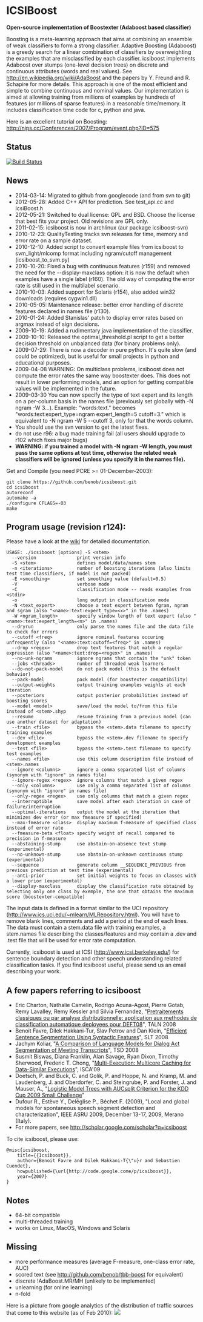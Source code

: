 ICSIBoost
=========
**Open-source implementation of Boostexter (Adaboost based classifier)**

Boosting is a meta-learning approach that aims at combining an ensemble of weak classifiers to form a strong classifier. Adaptive Boosting (Adaboost) is a greedy search for a linear combination of classifiers by overweighting the examples that are misclassified by each classifier. icsiboost implements Adaboost over stumps (one-level decision trees) on discrete and continuous attributes (words and real values). See http://en.wikipedia.org/wiki/AdaBoost and the papers by Y. Freund and R. Schapire for more details. This approach is one of the most efficient and simple to combine continuous and nominal values. Our implementation is aimed at allowing training from millions of examples by hundreds of features (or millions of sparse features) in a reasonable time/memory. It includes classification time code for c, python and java.

Here is an excellent tutorial on Boosting: http://nips.cc/Conferences/2007/Program/event.php?ID=575

Status
------

[![Build Status](https://travis-ci.org/benob/icsiboost.svg?branch=master)](https://travis-ci.org/benob/icsiboost)

News
----

* 2014-03-14: Migrated to github from googlecode (and from svn to git)
* 2012-05-28: Added C++ API for prediction. See test_api.cc and IcsiBoost.h
* 2012-05-21: Switched to dual license: GPL and BSD. Choose the license that best fits your project. Old revisions are GPL only.
* 2011-02-15: icsiboost is now in archlinux (aur package icsiboost-svn)
* 2010-12-23: QualityTesting tracks svn releases for time, memory and error rate on a sample dataset.
* 2010-12-10: Added script to convert example files from icsiboost to svm_light/mlcomp format including ngram/cutoff management (icsiboost_to_svm.py)
* 2010-10-20: Fixed a bug with continuous features (r159) and removed the need for the --display-maxclass option: it is now the default when examples have a single label (r160). The old way of computing the error rate is still used in the multilabel scenario.
* 2010-10-03: Added support for Solaris (r154), also added win32 downloads (requires cygwin1.dll)
* 2010-05-05: Maintenance release: better error handling of discrete features declared in names file (r130).
* 2010-01-24: Added Stanislas' patch to display error rates based on argmax instead of sign decisions.
* 2009-10-19: Added a rudimentary java implementation of the classifier.
* 2009-10-10: Released the optimal_threshold.pl script to get a better decision threshold on unbalanced data (for binary problems only).
* 2009-07-29: There is now a decoder in pure python. It's quite slow (and could be optimized), but is useful for small projects in python and educational purposes.
* 2009-04-08 WARNING: On multiclass problems, icsiboost does not compute the error rates the same way boostexter does. This does not result in lower performing models, and an option for getting compatible values will be implemented in the future.
* 2009-03-30 You can now specify the type of text expert and its length on a per-column basis in the names file (previously set globally with -N ngram -W 3...). Example: "words:text." becomes "words:text:expert_type=ngram expert_length=5 cutoff=3." which is equivalent to -N ngram -W 5 --cutoff 3, only for that the words column.
* You should use the svn version to get the latest fixes.
* do not use r96: a bug made training fail (all users should upgrade to r102 which fixes major bugs)
* **WARNING: if you trained a model with -N ngram -W length, you must pass the same options at test time, otherwise the related weak classifiers will be ignored (unless you specify it in the names file).**

Get and Compile (you need PCRE >= 01-December-2003):

```
git clone https://github.com/benob/icsiboost.git
cd icsiboost
autoreconf
automake -a
./configure CFLAGS=-O3
make
```

Program usage (revision r124):
------------------------------

Please have a look at the [wiki](https://github.com/benob/icsiboost/wiki) for detailed documentation.

```
USAGE: ./icsiboost [options] -S <stem>
  --version               print version info
  -S <stem>               defines model/data/names stem
  -n <iterations>         number of boosting iterations (also limits test time classifiers, if model is not packed)
  -E <smoothing>          set smoothing value (default=0.5)
  -V                      verbose mode
  -C                      classification mode -- reads examples from <stdin>
  -o                      long output in classification mode
  -N <text_expert>        choose a text expert between fgram, ngram and sgram (also "<name>:text:expert_type=<x>" in the .names)
  -W <ngram_length>       specify window length of text expert (also "<name>:text:expert_length=<n>" in .names)
  --dryrun                only parse the names file and the data file to check for errors
  --cutoff <freq>         ignore nominal features occuring unfrequently (also "<name>:text:cutoff=<freq>" in .names)
  --drop <regex>          drop text features that match a regular expression (also "<name>:text:drop=<regex>" in .names)
  --no-unk-ngrams         ignore ngrams that contain the "unk" token
  --jobs <threads>        number of threaded weak learners
  --do-not-pack-model     do not pack model (this is the default behavior)
  --pack-model            pack model (for boostexter compatibility)
  --output-weights        output training examples weights at each iteration
  --posteriors            output posterior probabilities instead of boosting scores
  --model <model>         save/load the model to/from this file instead of <stem>.shyp
  --resume                resume training from a previous model (can use another dataset for adaptation)
  --train <file>          bypass the <stem>.data filename to specify training examples
  --dev <file>            bypass the <stem>.dev filename to specify development examples
  --test <file>           bypass the <stem>.test filename to specify test examples
  --names <file>          use this column description file instead of <stem>.names
  --ignore <columns>      ignore a comma separated list of columns (synonym with "ignore" in names file)
  --ignore-regex <regex>  ignore columns that match a given regex
  --only <columns>        use only a comma separated list of columns (synonym with "ignore" in names file)
  --only-regex <regex>    use only columns that match a given regex
  --interruptible         save model after each iteration in case of failure/interruption
  --optimal-iterations    output the model at the iteration that minimizes dev error (or max fmeasure if specified)
  --max-fmeasure <class>  display maximum f-measure of specified class instead of error rate
  --fmeasure-beta <float> specify weight of recall compared to precision in f-measure
  --abstaining-stump      use abstain-on-absence text stump (experimental)
  --no-unknown-stump      use abstain-on-unknown continuous stump (experimental)
  --sequence              generate column __SEQUENCE_PREVIOUS from previous prediction at test time (experimental)
  --anti-prior            set initial weights to focus on classes with a lower prior (experimental)
  --display-maxclass      display the classification rate obtained by selecting only one class by exemple, the one that obtains the maximum score (boostexter-compatible)
```

The input data is defined in a format similar to the UCI repository (http://www.ics.uci.edu/~mlearn/MLRepository.html). You will have to remove blank lines, comments and add a period at the end of each lines. The data must contain a stem.data file with training examples, a stem.names file describing the classes/features and may contain a .dev and .test file that will be used for error rate computation.

Currently, icsiboost is used at ICSI (http://www.icsi.berkeley.edu/) for sentence boundary detection and other speech understanding related classification tasks. If you find icsiboost useful, please send us an email describing your work.

A few papers referring to icsiboost
-----------------------------------

  * Eric Charton, Nathalie Camelin, Rodrigo Acuna-Agost, Pierre Gotab, Remy Lavalley, Remy Kessler and Silvia Fernandez, "[Pretraitements classiques ou par analyse distributionnelle: application aux methodes de classification automatique deployees pour DEFT08](http://deft08.limsi.fr/actes/deft-05_charton-et-al08_v5.pdf)", TALN 2008
  * Benoit Favre, Dilek Hakkani-Tur, Slav Petrov and Dan Klein, "[Efficient Sentence Segmentation Using Syntactic Features](http://www.eecs.berkeley.edu/~petrov/data/slt08.pdf)", SLT 2008
  * Jachym Koliar, "[A Comparison of Language Models for Dialog Act Segmentation of Meeting Transcripts](http://ar.kky.zcu.cz/en/publications/1/JachymKolar_2008_AComparisonof.pdf)", TSD 2008
  * Susmit Biswas, Diana Franklin, Alan Savage, Ryan Dixon, Timothy Sherwood, Frederic T. Chong, "[Multi-Execution: Multicore Caching for Data-Similar Executions](http://www.cs.ucsb.edu/~susmit/papers/isca142-biswas.pdf)", ISCA'09
  * Doetsch, P. and Buck, C. and Golik, P. and Hoppe, N. and Kramp, M. and Laudenberg, J. and Oberdorfer, C. and Steingrube, P. and Forster, J. and Mauser, A., "[Logistic Model Trees with AUCsplit Criterion for the KDD Cup 2009 Small Challenge](http://clopinet.com/isabelle/Projects/KDDcup09/Papers/Aachen-paper6.pdf)"
  * Dufour R., Estève Y., Deléglise P., Béchet F. (2009), "Local and global models for spontaneous speech segment detection and characterization", IEEE ASRU 2009, December 13-17, 2009, Merano (Italy).
  * For more papers, see http://scholar.google.com/scholar?q=icsiboost

To cite icsiboost, please use:
```
@misc{icsiboost,
    title={{Icsiboost}},
    author={Benoit Favre and Dilek Hakkani-T{\"u}r and Sebastien Cuendet},
    howpublished={\url{http://code.google.come/p/icsiboost}},
    year={2007}
}
```

Notes
-----

  * 64-bit compatible
  * multi-threaded training
  * works on Linux, MacOS, Windows and Solaris

Missing
-------

  * more performance measures (average F-measure, one-class error rate, AUC)
  * scored text (see http://github.com/benob/tbb-boost for equivalent)
  * discrete !AdaBoost.MR/MH (unlikely to be implemented)
  * unlearning (for online learning)
  * n-fold

Here is a picture from google analytics of the distribution of traffic sources that come to this website (as of Feb 2010):
![](http://icsiboost.googlecode.com/files/icsiboost_traffic_sources.png)
